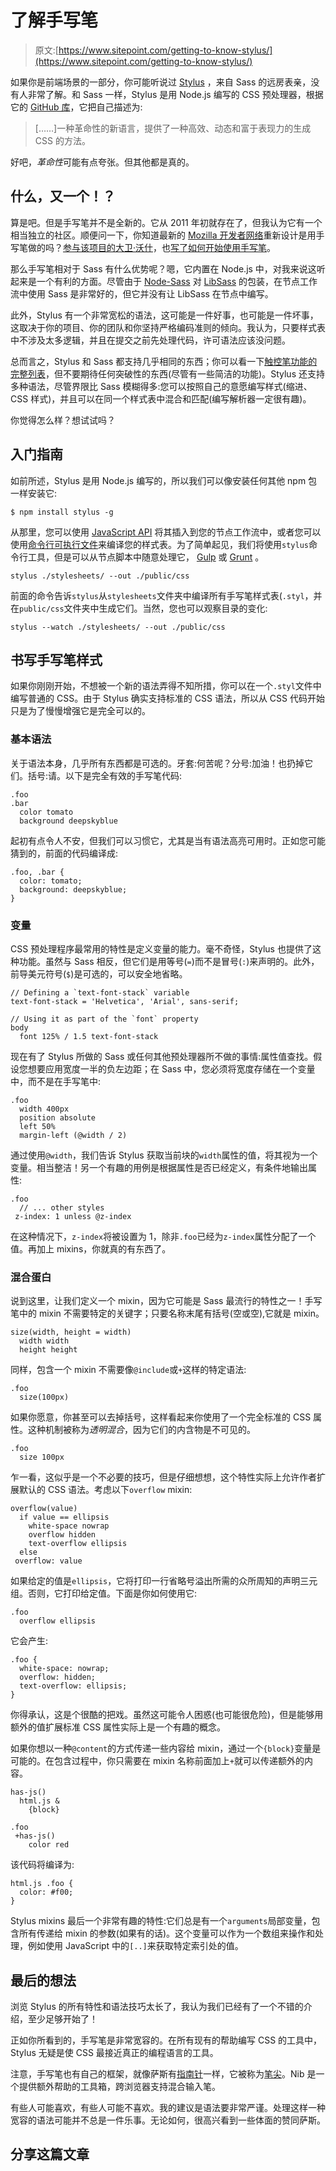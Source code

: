 # 了解手写笔

> 原文:[https://www.sitepoint.com/getting-to-know-stylus/](https://www.sitepoint.com/getting-to-know-stylus/)

如果你是前端场景的一部分，你可能听说过 [Stylus](https://learnboost.github.io/stylus/) ，来自 Sass 的远房表亲，没有人非常了解。和 Sass 一样，Stylus 是用 Node.js 编写的 CSS 预处理器，根据它的 [GitHub 库](https://github.com/stylus/stylus)，它把自己描述为:

> [……]一种革命性的新语言，提供了一种高效、动态和富于表现力的生成 CSS 的方法。

好吧，*革命性*可能有点夸张。但其他都是真的。

## 什么，又一个！？

算是吧。但是手写笔并不是全新的。它从 2011 年初就存在了，但我认为它有一个相当独立的社区。顺便问一下，你知道最新的 [Mozilla 开发者网络](https://developer.mozilla.org/en-US/)重新设计是用手写笔做的吗？[参与该项目的大卫·沃什](http://davidwalsh.name/)，也[写了如何开始使用手写笔](http://blog.teamtreehouse.com/getting-started-stylus)。

那么手写笔相对于 Sass 有什么优势呢？嗯，它内置在 Node.js 中，对我来说这听起来是一个有利的方面。尽管由于 [Node-Sass](https://github.com/sass/node-sass) 对 [LibSass](https://github.com/sass/libsass) 的包装，在节点工作流中使用 Sass 是非常好的，但它并没有让 LibSass 在节点中编写。

此外，Stylus 有一个非常宽松的语法，这可能是一件好事，也可能是一件坏事，这取决于你的项目、你的团队和你坚持严格编码准则的倾向。我认为，只要样式表中不涉及太多逻辑，并且在提交之前先处理代码，许可语法应该没问题。

总而言之，Stylus 和 Sass 都支持几乎相同的东西；你可以看一下[触控笔功能的完整列表](https://github.com/stylus/stylus#features)，但不要期待任何突破性的东西(尽管有一些简洁的功能)。Stylus 还支持多种语法，尽管界限比 Sass 模糊得多:您可以按照自己的意愿编写样式(缩进、CSS 样式)，并且可以在同一个样式表中混合和匹配(编写解析器一定很有趣)。

你觉得怎么样？想试试吗？

## 入门指南

如前所述，Stylus 是用 Node.js 编写的，所以我们可以像安装任何其他 npm 包一样安装它:

```
$ npm install stylus -g
```

从那里，您可以使用 [JavaScript API](https://github.com/stylus/stylus/blob/master/docs/js.md) 将其插入到您的节点工作流中，或者您可以使用[命令行可执行文件](https://github.com/stylus/stylus/blob/master/docs/executable.md)来编译您的样式表。为了简单起见，我们将使用`stylus`命令行工具，但是可以从节点脚本中随意处理它， [Gulp](https://github.com/stevelacy/gulp-stylus) 或 [Grunt](https://github.com/gruntjs/grunt-contrib-stylus) 。

```
stylus ./stylesheets/ --out ./public/css
```

前面的命令告诉`stylus`从`stylesheets`文件夹中编译所有手写笔样式表(`.styl`，并在`public/css`文件夹中生成它们。当然，您也可以观察目录的变化:

```
stylus --watch ./stylesheets/ --out ./public/css
```

## 书写手写笔样式

如果你刚刚开始，不想被一个新的语法弄得不知所措，你可以在一个`.styl`文件中编写普通的 CSS。由于 Stylus 确实支持标准的 CSS 语法，所以从 CSS 代码开始只是为了慢慢增强它是完全可以的。

### 基本语法

关于语法本身，几乎所有东西都是可选的。牙套:何苦呢？分号:加油！也扔掉它们。括号:请。以下是完全有效的手写笔代码:

```
.foo
.bar
  color tomato
  background deepskyblue
```

起初有点令人不安，但我们可以习惯它，尤其是当有语法高亮可用时。正如您可能猜到的，前面的代码编译成:

```
.foo, .bar {
  color: tomato;
  background: deepskyblue;
}
```

### 变量

CSS 预处理程序最常用的特性是定义变量的能力。毫不奇怪，Stylus 也提供了这种功能。虽然与 Sass 相反，但它们是用等号(`=`)而不是冒号(`:`)来声明的。此外，前导美元符号(`$`)是可选的，可以安全地省略。

```
// Defining a `text-font-stack` variable
text-font-stack = 'Helvetica', 'Arial', sans-serif;

// Using it as part of the `font` property
body
  font 125% / 1.5 text-font-stack
```

现在有了 Stylus 所做的 Sass 或任何其他预处理器所不做的事情:属性值查找。假设您想要应用宽度一半的负左边距；在 Sass 中，您必须将宽度存储在一个变量中，而不是在手写笔中:

```
.foo
  width 400px
  position absolute
  left 50%
  margin-left (@width / 2)
```

通过使用`@width`，我们告诉 Stylus 获取当前块的`width`属性的值，将其视为一个变量。相当整洁！另一个有趣的用例是根据属性是否已经定义，有条件地输出属性:

```
.foo
  // ... other styles
 z-index: 1 unless @z-index
```

在这种情况下，`z-index`将被设置为 1，除非`.foo`已经为`z-index`属性分配了一个值。再加上 mixins，你就真的有东西了。

### 混合蛋白

说到这里，让我们定义一个 mixin，因为它可能是 Sass 最流行的特性之一！手写笔中的 mixin 不需要特定的关键字；只要名称末尾有括号(空或空),它就是 mixin。

```
size(width, height = width)
  width width
  height height
```

同样，包含一个 mixin 不需要像`@include`或`+`这样的特定语法:

```
.foo
  size(100px)
```

如果你愿意，你甚至可以去掉括号，这样看起来你使用了一个完全标准的 CSS 属性。这种机制被称为*透明混合*，因为它们的内含物是不可见的。

```
.foo
  size 100px
```

乍一看，这似乎是一个不必要的技巧，但是仔细想想，这个特性实际上允许作者扩展默认的 CSS 语法。考虑以下`overflow` mixin:

```
overflow(value)
  if value == ellipsis
    white-space nowrap
    overflow hidden
    text-overflow ellipsis
  else
 overflow: value
```

如果给定的值是`ellipsis`，它将打印一行省略号溢出所需的众所周知的声明三元组。否则，它打印给定值。下面是你如何使用它:

```
.foo
  overflow ellipsis
```

它会产生:

```
.foo {
  white-space: nowrap;
  overflow: hidden;
  text-overflow: ellipsis;
}
```

你得承认，这是个很酷的把戏。虽然这可能令人困惑(也可能很危险)，但是能够用额外的值扩展标准 CSS 属性实际上是一个有趣的概念。

如果你想以一种`@content`的方式传递一些内容给 mixin，通过一个`{block}`变量是可能的。在包含过程中，你只需要在 mixin 名称前面加上`+`就可以传递额外的内容。

```
has-js()
  html.js &
    {block}

.foo
 +has-js()
    color red
```

该代码将编译为:

```
html.js .foo {
  color: #f00;
}
```

Stylus mixins 最后一个非常有趣的特性:它们总是有一个`arguments`局部变量，包含所有传递给 mixin 的参数(如果有的话)。这个变量可以作为一个数组来操作和处理，例如使用 JavaScript 中的`[..]`来获取特定索引处的值。

## 最后的想法

浏览 Stylus 的所有特性和语法技巧太长了，我认为我们已经有了一个不错的介绍，至少足够开始了！

正如你所看到的，手写笔是非常宽容的。在所有现有的帮助编写 CSS 的工具中，Stylus 无疑是使 CSS 最接近真正的编程语言的工具。

注意，手写笔也有自己的框架，就像萨斯有[指南针](http://compass-style.org/)一样，它被称为[笔尖](http://tj.github.io/nib/)。Nib 是一个提供额外帮助的工具箱，跨浏览器支持混合输入笔。

有些人可能喜欢，有些人可能不喜欢。我的建议是语法要非常严谨。处理这样一种宽容的语法可能并不总是一件乐事。无论如何，很高兴看到一些体面的赞同萨斯。

## 分享这篇文章